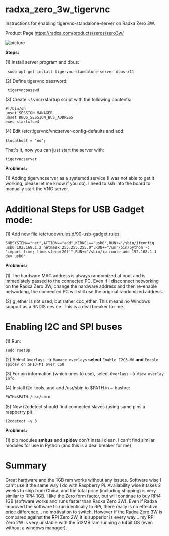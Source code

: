 # radxa_zero_3w_tigervnc
Instructions for enabling tigervnc-standalone-server on Radxa Zero 3W.

Product Page
https://radxa.com/products/zeros/zero3w/

![picture](https://radxa.com/zero/3w/banner_zero3w.webp)

**Steps:**

(1) Install server program and dbus:

``` sudo apt-get install tigervnc-standalone-server dbus-x11```

(2) Define tigervnc password:

``` tigervncpasswd```

(3) Create ~/.vnc/xstartup script with the following contents:

```
#!/bin/sh
unset SESSION_MANAGER
unset DBUS_SESSION_BUS_ADDRESS
exec startxfce4
```

(4) Edit /etc/tigervnc/vncserver-config-defaults and add:

```$localhost = "no";```

That's it, now you can just start the server with:

```tigervncserver```

**Problems:**

(1) Adding tigervncserver as a systemctl service (I was not able to get it working, please let me know if you do). I need to ssh into the board to manually start the VNC server.

# Additional Steps for USB Gadget mode:

(1) Add new file /etc/udev/rules.d/90-usb-gadget.rules

```
SUBSYSTEM=="net",ACTION=="add",KERNEL=="usb0",RUN+="/sbin/ifconfig usb0 192.168.1.2 netmask 255.255.255.0",RUN+="/usr/bin/python -c 'import time; time.sleep(20)'",RUN+="/sbin/ip route add 192.168.1.1 dev usb0"
```

**Problems:**

(1) The hardware MAC address is always randomized at boot and is immediately passed to the connected PC. Even if I disconnect networking on the Radxa Zero 3W, change the hardware address and then re-enable networking, the connected PC will still use the original randomized address.

(2) g_ether is not used, but rather cdc_ether. This means no Windows support as a RNDIS device. This is a deal breaker for me.

# Enabling I2C and SPI buses

(1) Run:

```sudo rsetup```

(2) Select ```Overlays``` **-->** ```Manage overlays``` **select** ```Enable I2C3-M0``` **and** ```Enable spidev on SPI3-M1 over CS0``` 

(3) For pin information (which ones to use), select ```Overlays``` **-->** ```View overlay info```

(4) Install i2c-tools, and add /usr/sbin to $PATH in ~.bashrc:

```PATH=$PATH:/usr/sbin```

(5) Now i2cdetect should find connected slaves (using same pins a raspberry pi):

```i2cdetect -y 3```

**Problems:**

(1) pip modules **smbus** and **spidev** don't install clean. I can't find similar modules for use in Python (and this is a deal breaker for me)

# Summary

Great hardware and the 1GB ram works without any issues. Software wise I can't use it the same way I do with Raspberry Pi. Availability wise it takes 2 weeks to ship from China, and the total price (including shipping) is very similar to RPi4 1GB. I like the Zero form factor, but will continue to buy RPi4 1GB (software works and runs faster than Radxa Zero 3W). Even if Radxa improved the software to run identically to RPi, there really is no effective price difference... no motivation to switch. However if the Radxa Zero 3W is compared against the RPi Zero 2W, it is supperior is every way... my RPi Zero 2W is very unstable with the 512MB ram running a 64bit OS (even without a windows manager).
